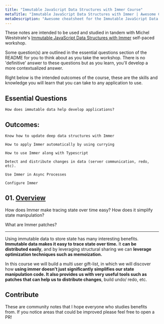 ```yaml
---
title: "Immutable JavaScript Data Structures with Immer Course"
metaTitle: "Immutable JavaScript Data Structures with Immer | Awesome Cheatsheets"
metaDescription: "Awesome cheatsheet for the Immutable JavaScript Data Structures with Immer course"
---
```


These notes are intended to be used and studied in tandem with Michel Weststrate's [Immutable JavaScript Data Structures with Immer](https://egghead.io/courses/immutable-javascript-data-structures-with-immer) self-paced workshop.

Some question(s) are outlined in the essential questions section of the README for you to think about as you take the workshop. There is no 'definitive' answer to these questions but as you learn, you'll develop a more contextualized answer.

Right below is the intended outcomes of the course, these are the skills and knowledge you will learn that you can take to any application to use.

## Essential Questions

    How does immutable data help develop applications?

## Outcomes:

    Know how to update deep data structures with Immer

    How to apply Immer automatically by using currying

    How to use Immer along with Typescript

    Detect and distribute changes in data (server communication, redo, etc).

    Use Immer in Async Processes

    Configure Immer

## 01. [Overview](https://egghead.io/lessons/react-introduction-to-the-in-depth-immer-course)

How does Immer make tracing state over time easy? How does it simplify state manipulation?

What are Immer patches?

---

Using immutable data to store state has many interesting benefits. **Immutable data makes it easy to trace state over time.** It **can be distributed easily**, and by leveraging structural sharing we can **leverage optimization techniques such as memoization.**

In this course we will build a multi user gift-list, in which we will discover how **using immer doesn’t just significantly simplifies our state manipulation code. It also provides us with very useful tools such as patches that can help us to distribute changes**, build undo/ redo, etc.

## Contribute
These are community notes that I hope everyone who studies benefits from. If you notice areas that could be improved please feel free to open a PR!

